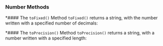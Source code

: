 ### Number Methods


*#### The `toFixed()` Method
 `toFixed()` returns a string, with the number written with a specified number of decimals:
 
 
*#### The `toPrecision()` Method
`toPrecision()` returns a string, with a number written with a specified length:




